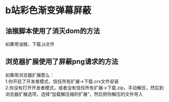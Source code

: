 # b站彩色渐变弹幕屏蔽

## 油猴脚本使用了消灭dom的方法<br>
如果用油猴，下载.js文件<br>
## 浏览器扩展使用了屏蔽png请求的方法<br>
如果用浏览器扩展那么：<br>
1.你开启了开发者模式，信任所有扩展→下载.crx文件安装<br>
2.你没有打开开发者模式，或者没有信任所有扩展→下载.zip，手动解压，然后到浏览器扩展选项，选择“加载解压缩的扩展”，然后把你解压的文件导入<br>
